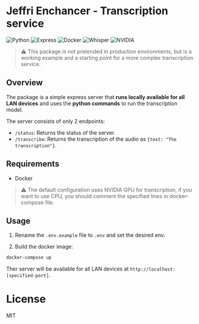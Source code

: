 # Jeffri Enchancer - Transcription service

![Python](https://img.shields.io/badge/Python-language-yellow?color=%23FFD43B) ![Express](https://img.shields.io/badge/Express-API-blue?color=%23404D59) ![Docker](https://img.shields.io/badge/Docker-containerization-blue?color=%2302496D) ![Whisper](https://img.shields.io/badge/Whisper-Transcription-black?color=%23232323) ![NVIDIA](https://img.shields.io/badge/NVIDIA-GPU-green?color=%2376B900)

> ⚠️ This package is not pretended in production environments, but is a working example and a starting point for a more complex transcription service.

## Overview

The package is a simple express server that **runs locally available for all LAN devices** and uses the **python commands** to run the transcription model.

The server consists of only 2 endpoints:

-   `/status`: Returns the status of the server.
-   `/transcribe`: Returns the transcription of the audio as `{text: "The transcription"}`.

## Requirements

-   Docker

> ⚠️ The default configuration uses NVIDIA GPU for transcription, if you want to use CPU, you should comment the specified lines in docker-compose file.

## Usage

1. Rename the `.env.example` file to `.env` and set the desired env.

2. Build the docker image:

```bash
docker-compose up
```

Ther server will be available for all LAN devices at `http://localhost:[specified-port]`.

# License

MIT

